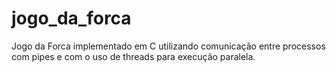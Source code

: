 # jogo_da_forca
Jogo da Forca implementado em C utilizando comunicação entre processos com pipes e com o uso de threads para execução paralela.
